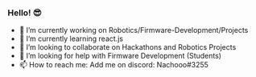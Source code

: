 ### Hello! 😎

- 🔭 I’m currently working on Robotics/Firmware-Development/Projects
- 🌱 I’m currently learning react.js
- 👯 I’m looking to collaborate on Hackathons and Robotics Projects
- 🤔 I’m looking for help with Firmware Development (Students)
- 📫 How to reach me: Add me on discord: Nachooo#3255
